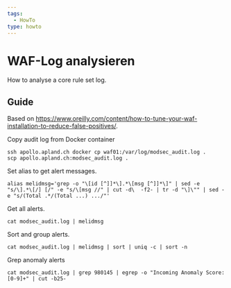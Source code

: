 ```yaml
---
tags:
  - HowTo
type: howto
---
```

# WAF-Log analysieren

How to analyse a core rule set log.

## Guide

Based on <https://www.oreilly.com/content/how-to-tune-your-waf-installation-to-reduce-false-positives/>.

Copy audit log from Docker container

```
ssh apollo.apland.ch docker cp waf01:/var/log/modsec_audit.log .
scp apollo.apland.ch:modsec_audit.log .
```

Set alias to get alert messages.

```
alias melidmsg='grep -o "\[id [^]]*\].*\[msg [^]]*\]" | sed -e "s/\].*\[/] [/" -e "s/\[msg //" | cut -d\  -f2- | tr -d "\]\"" | sed -e "s/(Total .*/(Total ...) .../"'
```

Get all alerts.

```
cat modsec_audit.log | melidmsg
```

Sort and group alerts.

```
cat modsec_audit.log | melidmsg | sort | uniq -c | sort -n
```

Grep anomaly alerts

```
cat modsec_audit.log | grep 980145 | egrep -o "Incoming Anomaly Score: [0-9]+" | cut -b25-
```
